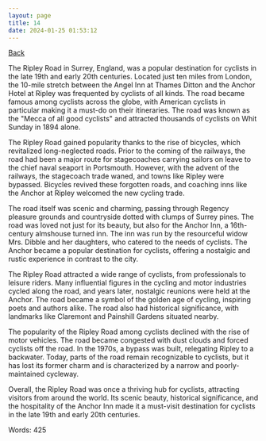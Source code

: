 ```yaml
---
layout: page
title: 14
date: 2024-01-25 01:53:12
---
```


[Back](./)


The Ripley Road in Surrey, England, was a popular destination for cyclists in the late 19th and early 20th centuries. Located just ten miles from London, the 10-mile stretch between the Angel Inn at Thames Ditton and the Anchor Hotel at Ripley was frequented by cyclists of all kinds. The road became famous among cyclists across the globe, with American cyclists in particular making it a must-do on their itineraries. The road was known as the "Mecca of all good cyclists" and attracted thousands of cyclists on Whit Sunday in 1894 alone.

The Ripley Road gained popularity thanks to the rise of bicycles, which revitalized long-neglected roads. Prior to the coming of the railways, the road had been a major route for stagecoaches carrying sailors on leave to the chief naval seaport in Portsmouth. However, with the advent of the railways, the stagecoach trade waned, and towns like Ripley were bypassed. Bicycles revived these forgotten roads, and coaching inns like the Anchor at Ripley welcomed the new cycling trade.

The road itself was scenic and charming, passing through Regency pleasure grounds and countryside dotted with clumps of Surrey pines. The road was loved not just for its beauty, but also for the Anchor Inn, a 16th-century almshouse turned inn. The inn was run by the resourceful widow Mrs. Dibble and her daughters, who catered to the needs of cyclists. The Anchor became a popular destination for cyclists, offering a nostalgic and rustic experience in contrast to the city.

The Ripley Road attracted a wide range of cyclists, from professionals to leisure riders. Many influential figures in the cycling and motor industries cycled along the road, and years later, nostalgic reunions were held at the Anchor. The road became a symbol of the golden age of cycling, inspiring poets and authors alike. The road also had historical significance, with landmarks like Claremont and Painshill Gardens situated nearby.

The popularity of the Ripley Road among cyclists declined with the rise of motor vehicles. The road became congested with dust clouds and forced cyclists off the road. In the 1970s, a bypass was built, relegating Ripley to a backwater. Today, parts of the road remain recognizable to cyclists, but it has lost its former charm and is characterized by a narrow and poorly-maintained cycleway.

Overall, the Ripley Road was once a thriving hub for cyclists, attracting visitors from around the world. Its scenic beauty, historical significance, and the hospitality of the Anchor Inn made it a must-visit destination for cyclists in the late 19th and early 20th centuries.

Words: 425